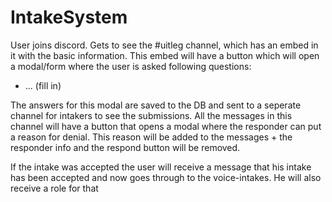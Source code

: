 # IntakeSystem

User joins discord. Gets to see the #uitleg channel, which has an embed in it with the basic information.
This embed will have a button which will open a modal/form where the user is asked following questions:
- ... (fill in)

The answers for this modal are saved to the DB and sent to a seperate channel for intakers to see the submissions. All the messages in this channel will have a button that opens a modal where the responder can put a reason for denial.
This reason will be added to the messages + the responder info and the respond button will be removed.

If the intake was accepted the user will receive a message that his intake has been accepted and now goes through to the voice-intakes. He will also receive a role for that
